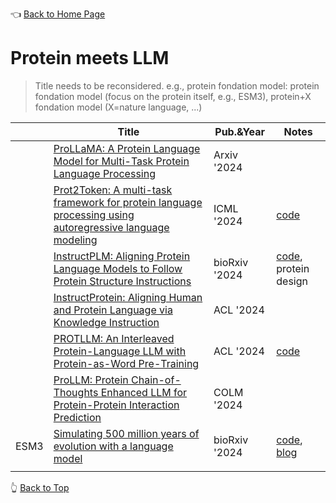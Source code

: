 👈 [Back to Home Page](../README.md/)

# Protein meets LLM

> Title needs to be reconsidered.
> e.g., protein fondation model: protein fondation model (focus on the protein itself, e.g., ESM3), protein+X fondation model (X=nature language, ...)

|   |Title|Pub.&Year|Notes|
|---|-----|---------|-----|
||[ProLLaMA: A Protein Language Model for Multi-Task Protein Language Processing](https://arxiv.org/abs/2402.16445)|Arxiv '2024|
||[Prot2Token: A multi-task framework for protein language processing using autoregressive language modeling](https://www.biorxiv.org/content/10.1101/2024.05.31.596915v1.full.pdf)|ICML '2024|[code](https://github.com/mahdip72/prot2token)|
||[InstructPLM: Aligning Protein Language Models to Follow Protein Structure Instructions](https://www.biorxiv.org/content/10.1101/2024.04.17.589642v1)|bioRxiv '2024|[code](https://github.com/Eikor/InstructPLM), protein design|
||[InstructProtein: Aligning Human and Protein Language via Knowledge Instruction](https://aclanthology.org/2024.acl-long.62/)|ACL '2024|
||[PROTLLM: An Interleaved Protein-Language LLM with Protein-as-Word Pre-Training](https://aclanthology.org/2024.acl-long.484.pdf)|ACL '2024|[code](https://github.com/ProtLLM/ProtLLM)|
||[ProLLM: Protein Chain-of-Thoughts Enhanced LLM for Protein-Protein Interaction Prediction](https://arxiv.org/abs/2405.06649)|COLM '2024|
|ESM3|[Simulating 500 million years of evolution with a language model](https://www.biorxiv.org/content/10.1101/2024.07.01.600583v1)|bioRxiv '2024|[code](https://github.com/evolutionaryscale/esm), [blog](https://www.evolutionaryscale.ai/blog/esm3-release)|
||||

👆 [Back to Top](#protein-meets-llm)
